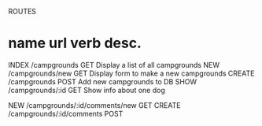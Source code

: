 ROUTES

name      url                verb      desc.
========================================================================
INDEX     /campgrounds       GET     Display a list of all campgrounds
NEW       /campgrounds/new   GET     Display form to make a new campgrounds
CREATE    /campgrounds       POST    Add new campgrounds to DB
SHOW      /campgrounds/:id   GET     Show info about one dog  

NEW       /campgrounds/:id/comments/new  GET
CREATE    /campgrounds/:id/comments    POST